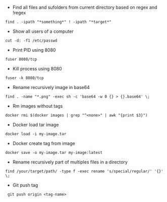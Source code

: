  - Find all files and sufolders from current directory based on regex and !regex

`find . -ipath "*something*" ! -ipath "*target*"`

 - Show all users of a computer

`cut -d: -f1 /etc/passwd`

 - Print PID using 8080 

`fuser 8080/tcp`

 - Kill process using 8080

`fuser -k 8080/tcp`

 - Rename recursively image in base64

`find . -name "*.png" -exec sh -c 'base64 -w 0 {} > {}.base64' \;`

 - Rm images without tags

`docker rmi $(docker images | grep "^<none>" | awk "{print $3}")`

 - Docker load tar image

`docker load -i my-image.tar`

 - Docker create tag from image
 
 `docker save -o my-image.tar my-image:latest`

 - Rename recursively part of multiples files in a directory
 
`find /your/target/path/ -type f -exec rename 's/special/regular/' '{}' \;`

 - Git push tag

` git push origin <tag-name>`
